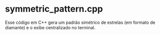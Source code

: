 # symmetric_pattern.cpp
Esse código em C++ gera um padrão simétrico de estrelas (em formato de diamante) e o exibe centralizado no terminal.
